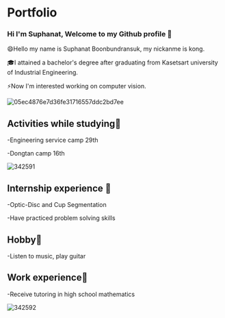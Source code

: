 # Portfolio

### Hi I'm Suphanat, Welcome to my Github profile 👋

😄Hello my name is Suphanat Boonbundransuk, my nickanme is kong.

🎓I attained a bachelor's degree after graduating from Kasetsart university of Industrial Engineering.

⚡Now I'm interested working on computer vision.

![05ec4876e7d36fe31716557ddc2bd7ee](https://user-images.githubusercontent.com/80037547/118216636-154afb00-b49e-11eb-995b-942568de3362.gif)


## Activities while studying🏢
-Engineering service camp 29th

-Dongtan camp 16th

![342591](https://user-images.githubusercontent.com/80037547/117408682-7ae93580-af3a-11eb-8614-52104be69028.jpg)


## Internship experience 🏥
-Optic-Disc and Cup Segmentation

-Have practiced problem solving skills

## Hobby🎻
-Listen to music, play guitar

## Work experience📃
-Receive tutoring in high school mathematics

![342592](https://user-images.githubusercontent.com/80037547/117410025-1333ea00-af3c-11eb-9747-9055a3868c4a.jpg)
